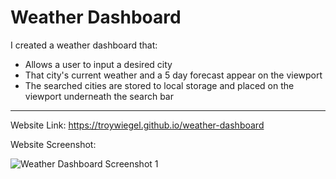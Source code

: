 # Weather Dashboard

I created a weather dashboard that:

* Allows a user to input a desired city
* That city's current weather and a 5 day forecast appear on the viewport
* The searched cities are stored to local storage and placed on the viewport underneath the search bar
-----------------------------------------------------------------------------------------------------------------


Website Link: https://troywiegel.github.io/weather-dashboard

Website Screenshot: 

![Weather Dashboard Screenshot 1](https://troywiegel.github.io/weather-dashboard/assets/images/wd.png)